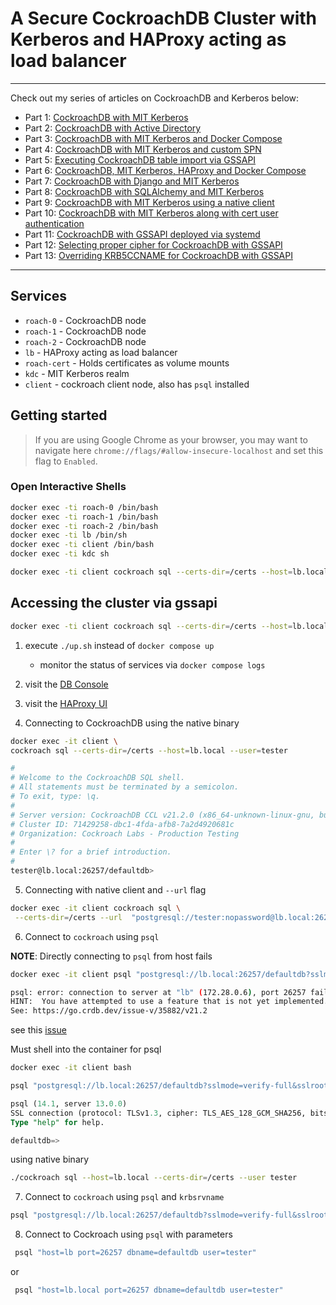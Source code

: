 # A Secure CockroachDB Cluster with Kerberos and HAProxy acting as load balancer
---

Check out my series of articles on CockroachDB and Kerberos below:

- Part 1: [CockroachDB with MIT Kerberos](https://blog.ervits.com/2020/05/three-headed-dog-meet-cockroach.html)
- Part 2: [CockroachDB with Active Directory](https://blog.ervits.com/2020/06/three-headed-dog-meet-cockroach-part-2.html)
- Part 3: [CockroachDB with MIT Kerberos and Docker Compose](https://blog.ervits.com/2020/07/three-headed-dog-meet-cockroach-part-3.html)
- Part 4: [CockroachDB with MIT Kerberos and custom SPN](https://blog.ervits.com/2020/07/three-headed-dog-meet-cockroach.html)
- Part 5: [Executing CockroachDB table import via GSSAPI](https://blog.ervits.com/2020/07/three-headed-dog-meet-cockroach-part-5.html)
- Part 6: [CockroachDB, MIT Kerberos, HAProxy and Docker Compose](https://blog.ervits.com/2020/08/three-headed-dog-meet-cockroach-part-6.html)
- Part 7: [CockroachDB with Django and MIT Kerberos](https://blog.ervits.com/2020/08/cockroachdb-with-django-and-mit-kerberos.html)
- Part 8: [CockroachDB with SQLAlchemy and MIT Kerberos](https://blog.ervits.com/2020/08/cockroachdb-with-sqlalchemy-and-mit.html)
- Part 9: [CockroachDB with MIT Kerberos using a native client](https://blog.ervits.com/2020/10/cockroachdb-with-mit-kerberos-using.html)
- Part 10: [CockroachDB with MIT Kerberos along with cert user authentication](https://blog.ervits.com/2021/06/cockroachdb-with-mit-kerberos-along.html)
- Part 11: [CockroachDB with GSSAPI deployed via systemd](https://blog.ervits.com/2021/07/cockroachdb-with-gssapi-deployed-via.html)
- Part 12: [Selecting proper cipher for CockroachDB with GSSAPI](https://blog.ervits.com/2021/07/selecting-proper-encryption-type-for.html)
- Part 13: [Overriding KRB5CCNAME for CockroachDB with GSSAPI](https://blog.ervits.com/2021/07/cockroachdb-with-gssapi-overriding.html)

---

## Services

* `roach-0` - CockroachDB node
* `roach-1` - CockroachDB node
* `roach-2` - CockroachDB node
* `lb` - HAProxy acting as load balancer
* `roach-cert` - Holds certificates as volume mounts
* `kdc` - MIT Kerberos realm
* `client` - cockroach client node, also has `psql` installed

## Getting started

>If you are using Google Chrome as your browser, you may want to navigate here `chrome://flags/#allow-insecure-localhost` and set this flag to `Enabled`.

### Open Interactive Shells

```bash
docker exec -ti roach-0 /bin/bash
docker exec -ti roach-1 /bin/bash
docker exec -ti roach-2 /bin/bash
docker exec -ti lb /bin/sh
docker exec -ti client /bin/bash
docker exec -ti kdc sh

docker exec -ti client cockroach sql --certs-dir=/certs --host=lb.local
```

## Accessing the cluster via gssapi

```bash
docker exec -ti client cockroach sql --certs-dir=/certs --host=lb.local --user=tester
```


1) execute `./up.sh` instead of `docker compose up`
   - monitor the status of services via `docker compose logs`
2) visit the [DB Console](http://localhost:8080)
3) visit the [HAProxy UI](http://localhost:8081)

4) Connecting to CockroachDB using the native binary

```bash
docker exec -it client \
cockroach sql --certs-dir=/certs --host=lb.local --user=tester
```

```bash
#
# Welcome to the CockroachDB SQL shell.
# All statements must be terminated by a semicolon.
# To exit, type: \q.
#
# Server version: CockroachDB CCL v21.2.0 (x86_64-unknown-linux-gnu, built 2021/11/15 13:58:04, go1.16.6) (same version as client)
# Cluster ID: 71429258-dbc1-4fda-afb8-7a2d4920681c
# Organization: Cockroach Labs - Production Testing
#
# Enter \? for a brief introduction.
#
tester@lb.local:26257/defaultdb> 
```

5) Connecting with native client and `--url` flag

```bash
docker exec -it client cockroach sql \
 --certs-dir=/certs --url  "postgresql://tester:nopassword@lb.local:26257/defaultdb?sslmode=verify-full&sslrootcert=/certs/ca.crt&krbsrvname=customspn"
```

6) Connect to `cockroach` using `psql`

__NOTE__: Directly connecting to `psql` from host fails

```bash
docker exec -it client psql "postgresql://lb.local:26257/defaultdb?sslmode=verify-full&sslrootcert=/certs/ca.crt" -U tester
```

```bash
psql: error: connection to server at "lb" (172.28.0.6), port 26257 failed: connection to server at "lb" (172.28.0.6), port 26257 failed: ERROR:  unimplemented: unimplemented client encoding: "sqlascii"
HINT:  You have attempted to use a feature that is not yet implemented.
See: https://go.crdb.dev/issue-v/35882/v21.2
```

see this [issue](https://github.com/cockroachdb/cockroach/issues/37129)

Must shell into the container for psql

```bash
docker exec -it client bash
```

```bash
psql "postgresql://lb.local:26257/defaultdb?sslmode=verify-full&sslrootcert=/certs/ca.crt" -U tester
```

```sql
psql (14.1, server 13.0.0)
SSL connection (protocol: TLSv1.3, cipher: TLS_AES_128_GCM_SHA256, bits: 128, compression: off)
Type "help" for help.

defaultdb=> 
```

using native binary

```bash
./cockroach sql --host=lb.local --certs-dir=/certs --user tester
```

7) Connect to `cockroach` using `psql` and `krbsrvname`

```bash
psql "postgresql://lb.local:26257/defaultdb?sslmode=verify-full&sslrootcert=/certs/ca.crt&krbsrvname=customspn" -U tester
```

8) Connect to Cockroach using `psql` with parameters

```bash
 psql "host=lb port=26257 dbname=defaultdb user=tester"
```

or

```bash
 psql "host=lb.local port=26257 dbname=defaultdb user=tester"
```

